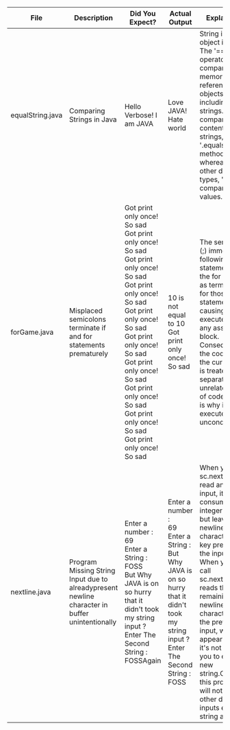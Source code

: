 <!-- TOC for Java Programs -->

<style>
    .auto-width {
        width: auto;
        max-width: 300px;
        white-space: wrap;
        overflow: hidden; 
        text-overflow: ellipsis; 
    }
</style>

| File | <div class="auto-width">Description</div> | <div class="auto-width">Did You Expect?</div> | <div class="auto-width">Actual Output</div> | <div class="auto-width">Explanation</div> |
| --- | --- | --- | --- | --- |
| equalString.java | <div class="auto-width">Comparing Strings in Java</div> | <div class="auto-width">Hello Verbose! I am JAVA</div> | <div class="auto-width">Love JAVA! Hate world</div> | <div class="auto-width">String is an object in Java.<br>The '==' operator compares memory references for objects, including strings. To compare the content of strings, use the '.equals()' method, whereas for other data types, '==' compares their values.</div> |
| forGame.java | <div class="auto-width">Misplaced semicolons terminate if and for statements prematurely</div> | <div class="auto-width">Got print only once! So sad<br>Got print only once! So sad<br>Got print only once! So sad<br>Got print only once! So sad<br>Got print only once! So sad<br>Got print only once! So sad<br>Got print only once! So sad<br>Got print only once! So sad<br>Got print only once! So sad<br>Got print only once! So sad</div> | <div class="auto-width">10 is not equal to 10<br>Got print only once! So sad</div> | <div class="auto-width">The semicolons (;) immediately following the if statement and the for loop act as terminators for those statements, causing them to execute without any associated block. Consequently, the code inside the curly braces is treated as a separate, unrelated block of code, which is why it executes unconditionally.</div> |
| nextline.java | <div class="auto-width">Program Missing String Input due to alreadypresent newline character in buffer unintentionally</div> | <div class="auto-width">Enter a number :<br>69<br>Enter a String :<br>FOSS<br>But Why JAVA is on so hurry that it didn't took my string input ?<br>Enter The Second String :<br>FOSSAgain</div> | <div class="auto-width">Enter a number :<br>69<br>Enter a String :<br>But Why JAVA is on so hurry that it didn't took my string input ?<br>Enter The Second String :<br>FOSS</div> | <div class="auto-width">When you use sc.nextInt() to read an integer input, it consumes the integer value but leaves the newline character (Enter key press) in the input buffer. When you then call sc.nextLine(), it reads the remaining newline character from the previous input, which appears as if it's not allowing you to enter a new string.Obviously this problem will not affect other data type inputs except string and char.</div>

